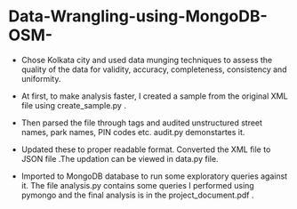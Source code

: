 # Data-Wrangling-using-MongoDB-OSM-
* Chose Kolkata city and used data munging techniques to assess the quality of the data for validity, accuracy, completeness, consistency
and uniformity.

* At first, to make analysis faster, I created a sample from the original XML file using create_sample.py .

* Then parsed the file through tags and audited unstructured street names, park names, PIN codes etc. audit.py demonstartes it.

* Updated these to proper readable format. Converted the XML file to JSON file .The updation can be viewed in data.py file.

* Imported to MongoDB database to run some exploratory queries against it. The file analysis.py contains some queries I performed
using pymongo and the final analysis is in the project_document.pdf .
